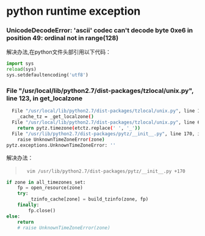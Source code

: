 # python runtime exception

### UnicodeDecodeError: 'ascii' codec can't decode byte 0xe6 in position 49: ordinal not in range(128)

解决办法,在python文件头部引用以下代码：
```python
import sys  
reload(sys)  
sys.setdefaultencoding('utf8') 
```

###  File "/usr/local/lib/python2.7/dist-packages/tzlocal/unix.py", line 123, in get_localzone
```bash
  File "/usr/local/lib/python2.7/dist-packages/tzlocal/unix.py", line 123, in get_localzone
    _cache_tz = _get_localzone()
  File "/usr/local/lib/python2.7/dist-packages/tzlocal/unix.py", line 62, in _get_localzone
    return pytz.timezone(etctz.replace(' ', '_'))
  File "/usr/lib/python2.7/dist-packages/pytz/__init__.py", line 170, in timezone
    raise UnknownTimeZoneError(zone)
pytz.exceptions.UnknownTimeZoneError: ''
```
解决办法：
>　`vim /usr/lib/python2.7/dist-packages/pytz/__init__.py +170`
```python
if zone in all_timezones_set:
    fp = open_resource(zone)
    try:
        _tzinfo_cache[zone] = build_tzinfo(zone, fp)
    finally:
        fp.close()
else:
    return
    # raise UnknownTimeZoneError(zone)
```
